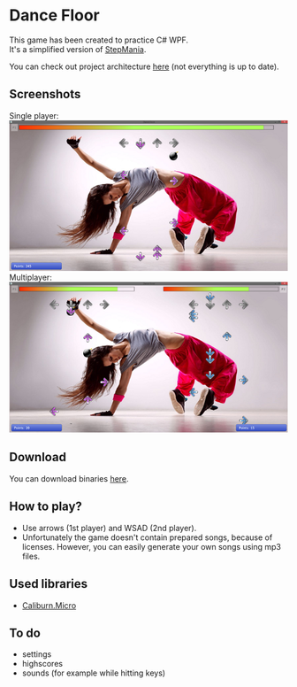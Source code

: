 # Dance Floor

This game has been created to practice C# WPF.  
It's a simplified version of [StepMania](https://github.com/stepmania).  

You can check out project architecture [here](http://www.wojciechkulik.pl/DanceFloor/) (not everything is up to date).

## Screenshots
Single player:  
![Screenshot1](_Screenshots/singleplayer.png)  
Multiplayer:  
![Screenshot1](_Screenshots/multiplayer.png)

## Download
You can download binaries [here](_Binaries/DanceFloor.zip).

## How to play?
- Use arrows (1st player) and WSAD (2nd player).  
- Unfortunately the game doesn't contain prepared songs, because of licenses. However, you can easily generate your own songs using mp3 files.

## Used libraries
- [Caliburn.Micro](https://github.com/Caliburn-Micro/Caliburn.Micro)

## To do 
- settings
- highscores
- sounds (for example while hitting keys)
